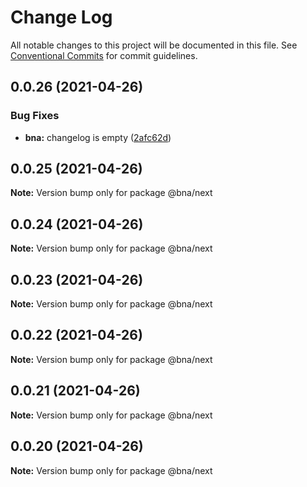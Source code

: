 # Change Log

All notable changes to this project will be documented in this file.
See [Conventional Commits](https://conventionalcommits.org) for commit guidelines.

## 0.0.26 (2021-04-26)


### Bug Fixes

* **bna:** changelog is empty ([2afc62d](https://github.com/robot-ux/bna/commit/2afc62dacd2f394962c4b2494fde1483ac0b388c))





## 0.0.25 (2021-04-26)

**Note:** Version bump only for package @bna/next





## 0.0.24 (2021-04-26)

**Note:** Version bump only for package @bna/next





## 0.0.23 (2021-04-26)

**Note:** Version bump only for package @bna/next





## 0.0.22 (2021-04-26)

**Note:** Version bump only for package @bna/next





## 0.0.21 (2021-04-26)

**Note:** Version bump only for package @bna/next





## 0.0.20 (2021-04-26)

**Note:** Version bump only for package @bna/next
